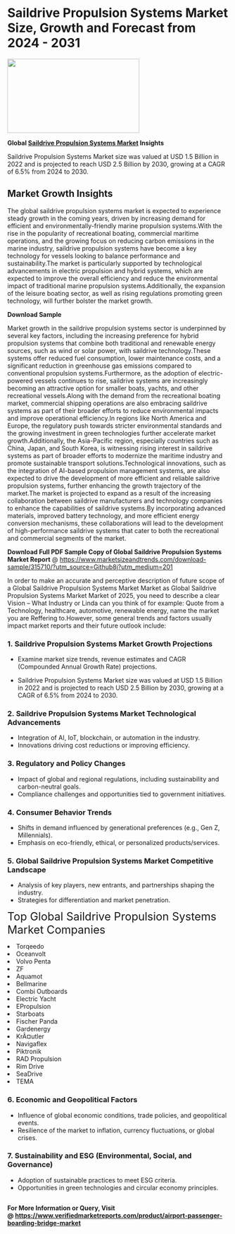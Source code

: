 <H1>Saildrive Propulsion Systems Market Size, Growth and Forecast from 2024 - 2031</H1><img class="aligncenter size-medium wp-image-584254" src="https://thirdeyenews.in/wp-content/uploads/2024/09/Global-Market-Research-300x168.jpeg" alt="" width="300" height="168" /><p><strong>Global&nbsp;<a href="https://www.marketsizeandtrends.com/download-sample/315710/?utm_source=Github8j?utm_medium=201">Saildrive Propulsion Systems Market</a> Insights</strong></p><p>Saildrive Propulsion Systems Market size was valued at USD 1.5 Billion in 2022 and is projected to reach USD 2.5 Billion by 2030, growing at a CAGR of 6.5% from 2024 to 2030.</p><p><h2>Market Growth Insights</h2> <p>The global saildrive propulsion systems market is expected to experience steady growth in the coming years, driven by increasing demand for efficient and environmentally-friendly marine propulsion systems.With the rise in the popularity of recreational boating, commercial maritime operations, and the growing focus on reducing carbon emissions in the marine industry, saildrive propulsion systems have become a key technology for vessels looking to balance performance and sustainability.The market is particularly supported by technological advancements in electric propulsion and hybrid systems, which are expected to improve the overall efficiency and reduce the environmental impact of traditional marine propulsion systems.Additionally, the expansion of the leisure boating sector, as well as rising regulations promoting green technology, will further bolster the market growth.</p> <p><strong>Download Sample</strong></p> <p>Market growth in the saildrive propulsion systems sector is underpinned by several key factors, including the increasing preference for hybrid propulsion systems that combine both traditional and renewable energy sources, such as wind or solar power, with saildrive technology.These systems offer reduced fuel consumption, lower maintenance costs, and a significant reduction in greenhouse gas emissions compared to conventional propulsion systems.Furthermore, as the adoption of electric-powered vessels continues to rise, saildrive systems are increasingly becoming an attractive option for smaller boats, yachts, and other recreational vessels.Along with the demand from the recreational boating market, commercial shipping operations are also embracing saildrive systems as part of their broader efforts to reduce environmental impacts and improve operational efficiency.In regions like North America and Europe, the regulatory push towards stricter environmental standards and the growing investment in green technologies further accelerate market growth.Additionally, the Asia-Pacific region, especially countries such as China, Japan, and South Korea, is witnessing rising interest in saildrive systems as part of broader efforts to modernize the maritime industry and promote sustainable transport solutions.Technological innovations, such as the integration of AI-based propulsion management systems, are also expected to drive the development of more efficient and reliable saildrive propulsion systems, further enhancing the growth trajectory of the market.The market is projected to expand as a result of the increasing collaboration between saildrive manufacturers and technology companies to enhance the capabilities of saildrive systems.By incorporating advanced materials, improved battery technology, and more efficient energy conversion mechanisms, these collaborations will lead to the development of high-performance saildrive systems that cater to both the recreational and commercial segments of the market.</p> <p><span class=""><strong>Download Full PDF Sample Copy of Global Saildrive Propulsion Systems Market Report</strong> @ <a href="https://www.marketsizeandtrends.com/download-sample/315710/?utm_source=Github8j?utm_medium=201" target="_blank">https://www.marketsizeandtrends.com/download-sample/315710/?utm_source=Github8j?utm_medium=201</a></span></p><p>In order to make an accurate and perceptive description of future scope of a Global&nbsp;Saildrive Propulsion Systems Market Market as Global&nbsp;Saildrive Propulsion Systems Market Market of 2025, you need to describe a clear Vision &ndash; What Industry or Linda can you think of for example: Quote from a Technology, healthcare, automotive, renewable energy, name the market you are Reffering to.However, some general trends and factors usually impact market reports and their future outlook include:</p><h3>1.&nbsp;<strong>Saildrive Propulsion Systems Market Growth Projections</strong></h3><ul><li>Examine market size trends, revenue estimates and CAGR (Compounded Annual Growth Rate) projections.</li><li><p>Saildrive Propulsion Systems Market size was valued at USD 1.5 Billion in 2022 and is projected to reach USD 2.5 Billion by 2030, growing at a CAGR of 6.5% from 2024 to 2030.</p></li></ul><h3>2.&nbsp;<strong>Saildrive Propulsion Systems Market Technological Advancements</strong></h3><ul><li>Integration of AI, IoT, blockchain, or automation in the industry.</li><li>Innovations driving cost reductions or improving efficiency.</li></ul><h3>3.&nbsp;<strong>Regulatory and Policy Changes</strong></h3><ul><li>Impact of global and regional regulations, including sustainability and carbon-neutral goals.</li><li>Compliance challenges and opportunities tied to government initiatives.</li></ul><h3>4.&nbsp;<strong>Consumer Behavior Trends</strong></h3><ul><li>Shifts in demand influenced by generational preferences (e.g., Gen Z, Millennials).</li><li>Emphasis on eco-friendly, ethical, or personalized products/services.</li></ul><h3>5.&nbsp;<strong>Global Saildrive Propulsion Systems Market Competitive Landscape</strong></h3><ul><li>Analysis of key players, new entrants, and partnerships shaping the industry.</li><li>Strategies for differentiation and market penetration.</li></ul><p data-pm-slice="1 1 []"><span style="color: inherit; font-family: inherit; font-size: 25px;">Top Global Saildrive Propulsion Systems Market Companies</span></p><div class="" data-test-id=""><p><li>Torqeedo</li><li> Oceanvolt</li><li> Volvo Penta</li><li> ZF</li><li> Aquamot</li><li> Bellmarine</li><li> Combi Outboards</li><li> Electric Yacht</li><li> EPropulsion</li><li> Starboats</li><li> Fischer Panda</li><li> Gardenergy</li><li> KrÃ¤utler</li><li> Navigaflex</li><li> Piktronik</li><li> RAD Propulsion</li><li> Rim Drive</li><li> SeaDrive</li><li> TEMA</li></p></div><h3>6.&nbsp;<strong>Economic and Geopolitical Factors</strong></h3><ul><li>Influence of global economic conditions, trade policies, and geopolitical events.</li><li>Resilience of the market to inflation, currency fluctuations, or global crises.</li></ul><h3>7.&nbsp;<strong>Sustainability and ESG (Environmental, Social, and Governance)</strong></h3><ul><li>Adoption of sustainable practices to meet ESG criteria.</li><li>Opportunities in green technologies and circular economy principles.</li></ul><h2><strong style="font-size: 14px;">For More Information or Query, Visit @&nbsp;</strong><a style="background-color: #ffffff; font-size: 14px;" href="https://www.marketsizeandtrends.com/report/saildrive-propulsion-systems-market/" target="_blank">https://www.verifiedmarketreports.com/product/airport-passenger-boarding-bridge-market</a></h2>